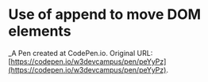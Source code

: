 # Use of append to move DOM elements
 _A Pen created at CodePen.io. Original URL: [https://codepen.io/w3devcampus/pen/peYyPz](https://codepen.io/w3devcampus/pen/peYyPz).

 